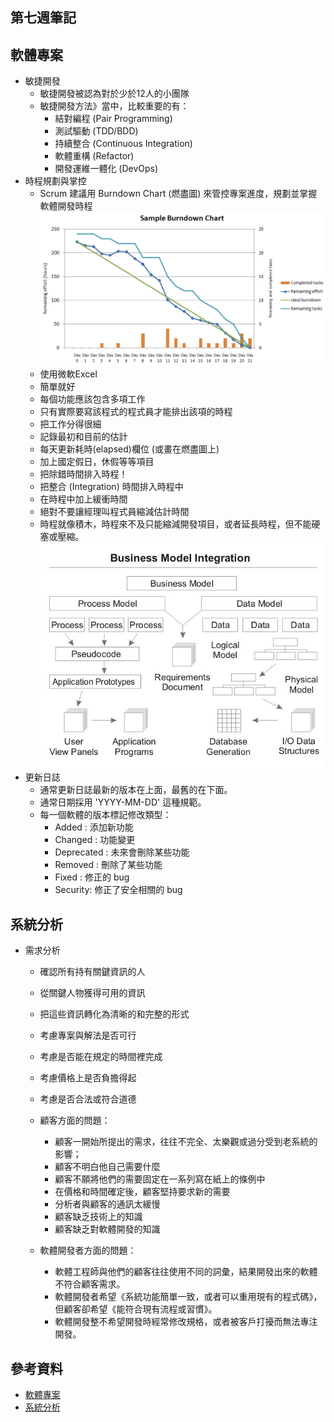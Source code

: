## 第七週筆記
## 軟體專案
* 敏捷開發
    * 敏捷開發被認為對於少於12人的小團隊
    * 敏捷開發方法》當中，比較重要的有：
        * 結對編程 (Pair Programming)
        * 測試驅動 (TDD/BDD)
        * 持續整合 (Continuous Integration)
        * 軟體重構 (Refactor)
        * 開發運維一體化 (DevOps)
* 時程規劃與掌控
    * Scrum 建議用 Burndown Chart (燃盡圖) 來管控專案進度，規劃並掌握軟體開發時程
    ![pic1](https://github.com/www-abcdefg/sa110a/blob/master/pic/week7/pic1.png)
    * 使用微軟Excel
    * 簡單就好
    * 每個功能應該包含多項工作
    * 只有實際要寫該程式的程式員才能排出該項的時程
    * 把工作分得很細
    * 記錄最初和目前的估計
    * 每天更新耗時(elapsed)欄位 (或畫在燃盡圖上)
    * 加上國定假日，休假等等項目
    * 把除錯時間排入時程！
    * 把整合 (Integration) 時間排入時程中
    * 在時程中加上緩衝時間
    * 絕對不要讓經理叫程式員縮減估計時間
    * 時程就像積木，時程來不及只能縮減開發項目，或者延長時程，但不能硬塞或壓縮。
    ![pic1](https://github.com/www-abcdefg/sa110a/blob/master/pic/week7/pic2.jpg)
* 更新日誌
    * 通常更新日誌最新的版本在上面，最舊的在下面。
    * 通常日期採用 'YYYY-MM-DD' 這種規範。
    * 每一個軟體的版本標記修改類型：
        * Added : 添加新功能
        * Changed : 功能變更
        * Deprecated : 未來會刪除某些功能
        * Removed : 刪除了某些功能
        * Fixed : 修正的 bug
        * Security: 修正了安全相關的 bug
## 系統分析
* 需求分析
    * 確認所有持有關鍵資訊的人
    * 從關鍵人物獲得可用的資訊
    * 把這些資訊轉化為清晰的和完整的形式
    * 考慮專案與解法是否可行
    * 考慮是否能在規定的時間裡完成
    * 考慮價格上是否負擔得起
    * 考慮是否合法或符合道德

    * 顧客方面的問題：
        * 顧客一開始所提出的需求，往往不完全、太樂觀或過分受到老系統的影響；
        * 顧客不明白他自己需要什麼
        * 顧客不願將他們的需要固定在一系列寫在紙上的條例中
        * 在價格和時間確定後，顧客堅持要求新的需要
        * 分析者與顧客的通訊太緩慢
        * 顧客缺乏技術上的知識
        * 顧客缺乏對軟體開發的知識

    * 軟體開發者方面的問題：
        * 軟體工程師與他們的顧客往往使用不同的詞彙，結果開發出來的軟體不符合顧客需求。
        * 軟體開發者希望《系統功能簡單一致，或者可以重用現有的程式碼》，但顧客卻希望《能符合現有流程或習慣》。
        * 軟體開發整不希望開發時經常修改規格，或者被客戶打擾而無法專注開發。
## 參考資料
* [軟體專案](https://gitlab.com/ccckmit/course/-/wikis/%E9%99%B3%E9%8D%BE%E8%AA%A0/%E6%9B%B8%E7%B1%8D/%E8%BB%9F%E9%AB%94%E5%B7%A5%E7%A8%8B/06-project)
* [系統分析](https://gitlab.com/ccckmit/course/-/wikis/%E9%99%B3%E9%8D%BE%E8%AA%A0/%E6%9B%B8%E7%B1%8D/%E8%BB%9F%E9%AB%94%E5%B7%A5%E7%A8%8B/07-analysis)
